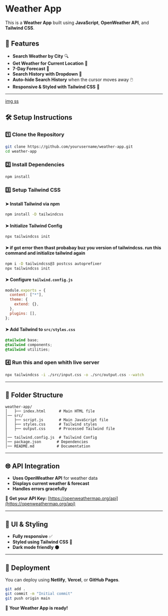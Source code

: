 # Weather App

This is a **Weather App** built using **JavaScript**, **OpenWeather API**, and **Tailwind CSS**.

## 🌟 Features

- **Search Weather by City** 🔍
- **Get Weather for Current Location** 📍
- **7-Day Forecast** 📅
- **Search History with Dropdown** 📜
- **Auto-hide Search History** when the cursor moves away 🖱️
- **Responsive & Styled with Tailwind CSS** 🎨

---
[img ss](https://github.com/user-attachments/assets/ce9a4409-a769-46c1-a512-9b44bcca47ff)

## 🛠️ Setup Instructions

### 1️⃣ Clone the Repository
```bash
git clone https://github.com/yourusername/weather-app.git
cd weather-app
```

### 2️⃣ Install Dependencies
```bash
npm install
```

### 3️⃣ Setup Tailwind CSS

#### ➤ Install Tailwind via npm
```bash
npm install -D tailwindcss 
```

#### ➤ Initialize Tailwind Config
```bash
npx tailwindcss init
```

#### ➤ if got error then thast probabay buz you version of tailwindcss. run this command and initialize tailwind again 
```bash
npm i -D tailwindcss@3 postcss autoprefixer
npx tailwindcss init
```

#### ➤ Configure `tailwind.config.js`
```js
module.exports = {
  content: ["*"],
  theme: {
    extend: {},
  },
  plugins: [],
};
```

#### ➤ Add Tailwind to `src/styles.css`
```css
@tailwind base;
@tailwind components;
@tailwind utilities;
```

### 4️⃣ Run this and open whith live server
```bash
npx tailwindcss -i ./src/input.css -o ./src/output.css --watch
```

---

## 📂 Folder Structure
```
weather-app/
│   ├── index.html      # Main HTML file
│── src/
│   ├── script.js       # Main JavaScript file
│   ├── styles.css      # Tailwind styles
│   ├── output.css      # Processed Tailwind file
│
│── tailwind.config.js  # Tailwind Config
│── package.json       # Dependencies
│── README.md          # Documentation
```

---

## 🌐 API Integration
- **Uses OpenWeather API** for weather data
- **Displays current weather & forecast**
- **Handles errors gracefully**

🔗 **Get your API Key:** [https://openweathermap.org/api](https://openweathermap.org/api)

---

## 🎨 UI & Styling
- **Fully responsive** ✅
- **Styled using Tailwind CSS** 🎨
- **Dark mode friendly** 🌑

---

## 🚀 Deployment
You can deploy using **Netlify**, **Vercel**, or **GitHub Pages**.

```bash
git add .
git commit -m "Initial commit"
git push origin main
```

🎉 **Your Weather App is ready!**
